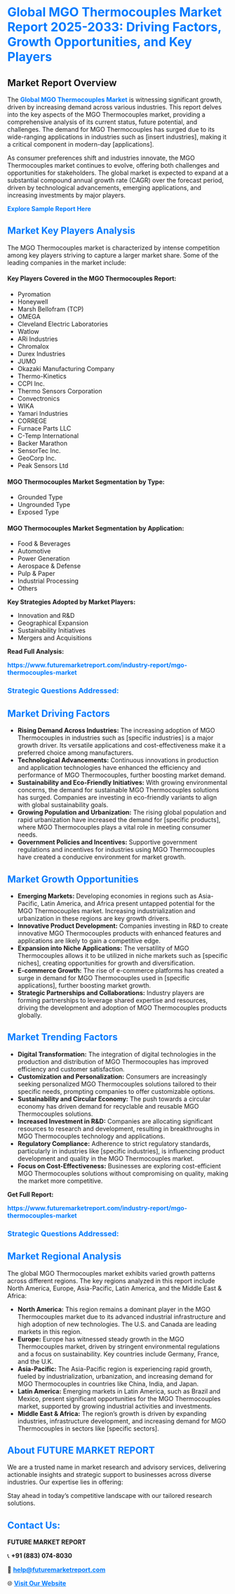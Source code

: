 <h1 style="color: #007BFF;">Global MGO Thermocouples Market Report 2025-2033: Driving Factors, Growth Opportunities, and Key Players</h1>

<section id="overview">
<h2>Market Report Overview</h2>
<p>The <a href="https://www.futuremarketreport.com/industry-report/mgo-thermocouples-market" style="color: #007BFF; text-decoration: none;"><strong>Global MGO Thermocouples Market</strong></a> is witnessing significant growth, driven by increasing demand across various industries. This report delves into the key aspects of the MGO Thermocouples market, providing a comprehensive analysis of its current status, future potential, and challenges. The demand for MGO Thermocouples has surged due to its wide-ranging applications in industries such as [insert industries], making it a critical component in modern-day [applications].</p>
<p>As consumer preferences shift and industries innovate, the MGO Thermocouples market continues to evolve, offering both challenges and opportunities for stakeholders. The global market is expected to expand at a substantial compound annual growth rate (CAGR) over the forecast period, driven by technological advancements, emerging applications, and increasing investments by major players.</p>
</section>

<section id="overview">
<p><a href="https://www.futuremarketreport.com/request-sample/reportId=115456" style="color: #007BFF; text-decoration: none;"><strong>Explore Sample Report Here</strong></a></p>
</section>

<section id="key-players">
<h2 style="color: #007BFF;">Market Key Players Analysis</h2>
<p>The MGO Thermocouples market is characterized by intense competition among key players striving to capture a larger market share. Some of the leading companies in the market include:</p>
<h4>Key Players Covered in the MGO Thermocouples Report:</h4>
<ul><li>Pyromation</li><li>Honeywell</li><li>Marsh Bellofram (TCP)</li><li>OMEGA</li><li>Cleveland Electric Laboratories</li><li>Watlow</li><li>ARi Industries</li><li>Chromalox</li><li>Durex Industries</li><li>JUMO</li><li>Okazaki Manufacturing Company</li><li>Thermo-Kinetics</li><li>CCPI Inc.</li><li>Thermo Sensors Corporation</li><li>Convectronics</li><li>WIKA</li><li>Yamari Industries</li><li>CORREGE</li><li>Furnace Parts LLC</li><li>C-Temp International</li><li>Backer Marathon</li><li>SensorTec Inc.</li><li>GeoCorp Inc.</li><li>Peak Sensors Ltd</li></ul>
<h4>MGO Thermocouples Market Segmentation by Type:</h4>
<ul><li>Grounded Type</li><li>Ungrounded Type</li><li>Exposed Type</li></ul>

<h4>MGO Thermocouples Market Segmentation by Application:</h4>
<ul><li>Food &amp; Beverages</li><li>Automotive</li><li>Power Generation</li><li>Aerospace &amp; Defense</li><li>Pulp &amp; Paper</li><li>Industrial Processing</li><li>Others</li></ul>
<p><strong>Key Strategies Adopted by Market Players:</strong></p>
<ul>
<li>Innovation and R&D</li>
<li>Geographical Expansion</li>
<li>Sustainability Initiatives</li>
<li>Mergers and Acquisitions</li>
</ul>
</section>

<section>
<p><strong>Read Full Analysis: </strong></p><a href="https://www.futuremarketreport.com/industry-report/mgo-thermocouples-market" style="color: #007BFF; text-decoration: none;"><strong>https://www.futuremarketreport.com/industry-report/mgo-thermocouples-market</strong></a>
<h3 style="color: #007BFF;">Strategic Questions Addressed:</h3>
</section>

<section id="driving-factors">
<h2 style="color: #007BFF;">Market Driving Factors</h2>
<ul>
<li><strong>Rising Demand Across Industries:</strong> The increasing adoption of MGO Thermocouples in industries such as [specific industries] is a major growth driver. Its versatile applications and cost-effectiveness make it a preferred choice among manufacturers.</li>
<li><strong>Technological Advancements:</strong> Continuous innovations in production and application technologies have enhanced the efficiency and performance of MGO Thermocouples, further boosting market demand.</li>
<li><strong>Sustainability and Eco-Friendly Initiatives:</strong> With growing environmental concerns, the demand for sustainable MGO Thermocouples solutions has surged. Companies are investing in eco-friendly variants to align with global sustainability goals.</li>
<li><strong>Growing Population and Urbanization:</strong> The rising global population and rapid urbanization have increased the demand for [specific products], where MGO Thermocouples plays a vital role in meeting consumer needs.</li>
<li><strong>Government Policies and Incentives:</strong> Supportive government regulations and incentives for industries using MGO Thermocouples have created a conducive environment for market growth.</li>
</ul>
</section>

<section id="growth-opportunities">
<h2 style="color: #007BFF;">Market Growth Opportunities</h2>
<ul>
<li><strong>Emerging Markets:</strong> Developing economies in regions such as Asia-Pacific, Latin America, and Africa present untapped potential for the MGO Thermocouples market. Increasing industrialization and urbanization in these regions are key growth drivers.</li>
<li><strong>Innovative Product Development:</strong> Companies investing in R&D to create innovative MGO Thermocouples products with enhanced features and applications are likely to gain a competitive edge.</li>
<li><strong>Expansion into Niche Applications:</strong> The versatility of MGO Thermocouples allows it to be utilized in niche markets such as [specific niches], creating opportunities for growth and diversification.</li>
<li><strong>E-commerce Growth:</strong> The rise of e-commerce platforms has created a surge in demand for MGO Thermocouples used in [specific applications], further boosting market growth.</li>
<li><strong>Strategic Partnerships and Collaborations:</strong> Industry players are forming partnerships to leverage shared expertise and resources, driving the development and adoption of MGO Thermocouples products globally.</li>
</ul>
</section>

<section id="trending-factors">
<h2 style="color: #007BFF;">Market Trending Factors</h2>
<ul>
<li><strong>Digital Transformation:</strong> The integration of digital technologies in the production and distribution of MGO Thermocouples has improved efficiency and customer satisfaction.</li>
<li><strong>Customization and Personalization:</strong> Consumers are increasingly seeking personalized MGO Thermocouples solutions tailored to their specific needs, prompting companies to offer customizable options.</li>
<li><strong>Sustainability and Circular Economy:</strong> The push towards a circular economy has driven demand for recyclable and reusable MGO Thermocouples solutions.</li>
<li><strong>Increased Investment in R&D:</strong> Companies are allocating significant resources to research and development, resulting in breakthroughs in MGO Thermocouples technology and applications.</li>
<li><strong>Regulatory Compliance:</strong> Adherence to strict regulatory standards, particularly in industries like [specific industries], is influencing product development and quality in the MGO Thermocouples market.</li>
<li><strong>Focus on Cost-Effectiveness:</strong> Businesses are exploring cost-efficient MGO Thermocouples solutions without compromising on quality, making the market more competitive.</li>
</ul>
</section>

<section>
<p><strong>Get Full Report: </strong></p><a href="https://www.futuremarketreport.com/industry-report/mgo-thermocouples-market" style="color: #007BFF; text-decoration: none;"><strong>https://www.futuremarketreport.com/industry-report/mgo-thermocouples-market</strong></a>
<h3 style="color: #007BFF;">Strategic Questions Addressed:</h3>
</section>


<section id="regional-analysis">
<h2 style="color: #007BFF;">Market Regional Analysis</h2>
<p>The global MGO Thermocouples market exhibits varied growth patterns across different regions. The key regions analyzed in this report include North America, Europe, Asia-Pacific, Latin America, and the Middle East & Africa:</p>
<ul>
<li><strong>North America:</strong> This region remains a dominant player in the MGO Thermocouples market due to its advanced industrial infrastructure and high adoption of new technologies. The U.S. and Canada are leading markets in this region.</li>
<li><strong>Europe:</strong> Europe has witnessed steady growth in the MGO Thermocouples market, driven by stringent environmental regulations and a focus on sustainability. Key countries include Germany, France, and the U.K.</li>
<li><strong>Asia-Pacific:</strong> The Asia-Pacific region is experiencing rapid growth, fueled by industrialization, urbanization, and increasing demand for MGO Thermocouples in countries like China, India, and Japan.</li>
<li><strong>Latin America:</strong> Emerging markets in Latin America, such as Brazil and Mexico, present significant opportunities for the MGO Thermocouples market, supported by growing industrial activities and investments.</li>
<li><strong>Middle East & Africa:</strong> The region’s growth is driven by expanding industries, infrastructure development, and increasing demand for MGO Thermocouples in sectors like [specific sectors].</li>
</ul>
</section>

<footer>
<h2 style="color: #007BFF;">About FUTURE MARKET REPORT</h2>
<p>We are a trusted name in market research and advisory services, delivering actionable insights and strategic support to businesses across diverse industries. Our expertise lies in offering:</p>

<p>Stay ahead in today’s competitive landscape with our tailored research solutions.</p>

<h2 style="color: #007BFF;">Contact Us:</h2>
<p><strong>FUTURE MARKET REPORT</strong></p>
<p>📞 <strong>+91 (883) 074-8030</strong></p>
<p>📧 <strong><a href="mailto:help@futuremarketreport.com" style="color: #007BFF;">help@futuremarketreport.com</a></strong></p>
<p>🌐 <strong><a href="https://www.futuremarketreport.com/" style="color: #007BFF;">Visit Our Website</a></strong></p>
</footer>